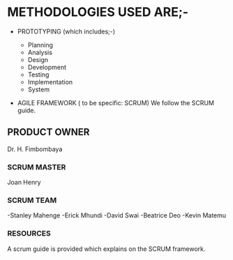 # METHODOLOGIES USED ARE;-

* PROTOTYPING (which includes;-)
  * Planning
  * Analysis
  * Design
  * Development
  * Testing
  * Implementation
  * System

* AGILE FRAMEWORK ( to be specific: SCRUM)
We follow the SCRUM guide.

## PRODUCT OWNER

Dr. H. Fimbombaya

### SCRUM MASTER

Joan Henry

### SCRUM TEAM

-Stanley Mahenge
-Erick Mhundi
-David Swai
-Beatrice Deo
-Kevin Matemu

### RESOURCES

A scrum guide is provided which explains on the SCRUM framework.
